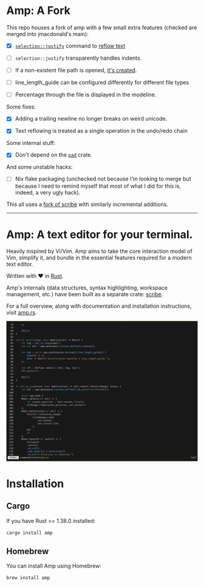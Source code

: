 # Amp: A Fork
This repo houses a fork of amp with a few small extra features (checked are
merged into jmacdonald's main):

+ [x] [`selection::justify`](https://github.com/lincolnauster/amp/tree/master)
  command to [reflow text](https://github.com/jmacdonald/amp/issues/219)

- [ ] `selection::justify` transparently handles indents.

+ [ ] If a non-existent file path is opened, [it's
  created](https://github.com/lincolnauster/amp/tree/fcreate).

+ [ ] line_length_guide can be configured differently for different file types

+ [ ] Percentage through the file is displayed in the modeline.

Some fixes:

+ [x] Adding a trailing newline no longer breaks on weird unicode.
- [x] Text reflowing is treated as a single operation in the undo/redo chain

Some internal stuff:

+ [x] Don't depend on the [`pad`](https://github.com/ogham/rust-pad) crate.

And some unstable hacks:

+ [ ] Nix flake packaging (unchecked not because I'm looking to merge but
     because I need to remind myself that most of what I did for this is, indeed,
     a very ugly hack).

This all uses a [fork of scribe](https://github.com/lincolnauster/scribe) with
similarly incremental additions.

---

# Amp: A text editor for your terminal.

Heavily inspired by Vi/Vim. Amp aims to take the core interaction model of Vim,
simplify it, and bundle in the essential features required for a modern text
editor.

Written with :heart: in [Rust](http://rust-lang.org).

Amp's internals (data structures, syntax highlighting, workspace management, etc.)
have been built as a separate crate: [scribe](https://github.com/jmacdonald/scribe).

For a full overview, along with documentation and installation instructions, visit [amp.rs](https://amp.rs).

![Amp screenshot](screenshot.png?raw=true "Amp")

# Installation

## Cargo

If you have Rust >= 1.38.0 installed:

```
cargo install amp
```

## Homebrew

You can install Amp using Homebrew:

```
brew install amp
```
